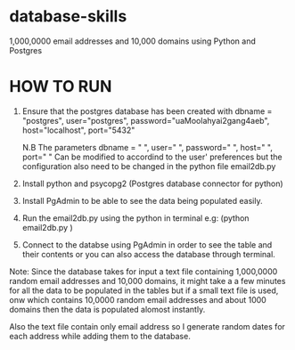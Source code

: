 # database-skills
1,000,0000 email addresses and 10,000 domains using Python and Postgres


HOW TO RUN
=============================================================================================================================
1. Ensure that the postgres  database has been created with dbname = "postgres", user="postgres", password="uaMoolahyai2gang4aeb", host="localhost", port="5432"

    N.B The parameters dbname = " ", user=" ", password=" ", host=" ", port=" " 
     Can be modified to accordind to the user' preferences but the configuration also need to be changed in the python file       email2db.py

2. Install python and psycopg2 (Postgres database connector for python) 

3. Install PgAdmin to be able to see the data being populated easily.

4.  Run the email2db.py  using the python in terminal 
       e.g: (python email2db.py )

5. Connect to the databse using PgAdmin in order to see the table and their contents or you can also access the database through terminal.



 Note: Since the database takes for input a text file containing 1,000,0000 random email addresses and 10,000 domains, it   might take a a few minutes for all the data to be populated in the tables but if a small text file is used, onw which contains 10,0000 random email addresses and about 1000 domains then the data is populated alomost instantly.
 
 Also the text file contain only email address so I generate random dates for each address while adding them to the database.
 
 
 

